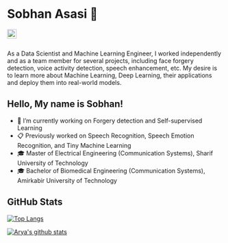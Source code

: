 # Sobhan Asasi 👋
<a href="https://www.linkedin.com/in/sobhan-asasi/">
  <img align="left" alt="Sobhan's LinkedIn" width="22px" src="https://user-images.githubusercontent.com/30603302/178332458-6c20ad98-ca7f-44a3-b09b-2849cf7fcaed.png" />
</a>
<br/ ><br/ >

As a Data Scientist and Machine Learning Engineer, I worked independently and as a team member for several projects, including face forgery detection, voice activity detection, speech enhancement, etc. My desire is to learn more about Machine Learning, Deep Learning, their applications and deploy them into real-world models.


## Hello, My name is Sobhan!
- 🔭 I’m currently working on Forgery detection and Self-supervised Learning
- 📋 Previously worked on Speech Recognition, Speech Emotion Recognition, and Tiny Machine Learning
- 🎓 Master of Electrical Engineering (Communication Systems), Sharif University of Technology
- 🎓 Bachelor of Biomedical Engineering (Communication Systems), Amirkabir University of Technology

## GitHub Stats

[![Top Langs](https://github-readme-stats.vercel.app/api/top-langs/?username=elsobhano&layout=compact)](https://github.com/anuraghazra/github-readme-stats)

[![Arya's github stats](https://github-readme-stats.vercel.app/api?username=elsobhano&theme=tokyonight&show_icons=true)](https://github.com/anuraghazra/github-readme-stats)
